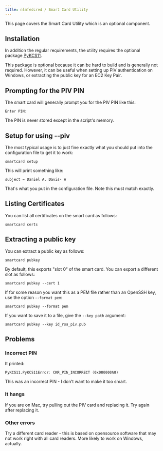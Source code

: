 ```yaml
---
title: nlmfedcred / Smart Card Utility
---
```


This page covers the Smart Card Utility which is an optional component.

## Installation

In addition the regular requirements, the utility requires
the optional package [PyKCS11](https://pypi.org/project/PyKCS11/).

This package is optional because it can be hard to build and is generally 
not required.  However, it can be useful when setting up PIV authentication on Windows, or
extracting the public key for an EC2 Key Pair.

## Prompting for the PIV PIN

The smart card will generally prompt you for the PIV PIN like this:

```
Enter PIN: 
```

The PIN is never stored except in the script's memory.

## Setup for using --piv

The most typical usage is to just fine exactly what you
should put into the configuration file to get it to work:

```
smartcard setup
```

This will print something like:

```
subject = Daniel A. Davis- A
```

That's what you put in the configuration file.  Note this must
match exactly.

## Listing Certificates

You can list all certificates on the smart card as follows:

```
smartcard certs
```

## Extracting a public key

You can extract a public key as follows:

```
smartcard pubkey
```

By default, this exports "slot 0" of the smart card.  You
can export a different slot as follows:

```
smartcard pubkey --cert 1
```

If for some reason you want this as a PEM file rather than
an OpenSSH key, use the option `--format pem`:

```
smartcard pubkey --format pem
```

If you want to save it to a file, give the `--key path` argument:

```
smartcard pubkey --key id_rsa_piv.pub
```

## Problems

### Incorrect PIN

It printed:

```
PyKCS11.PyKCS11Error: CKR_PIN_INCORRECT (0x000000A0)
```

This was an incorrect PIN - I don't want to make it too smart.

### It hangs

If you are on Mac, try pulling out the PIV card and replacing it.
Try again after replacing it.

### Other errors

Try a different card reader - this is based on opensource software
that may not work right with all card readers.  More likely
to work on Windows, actually.
